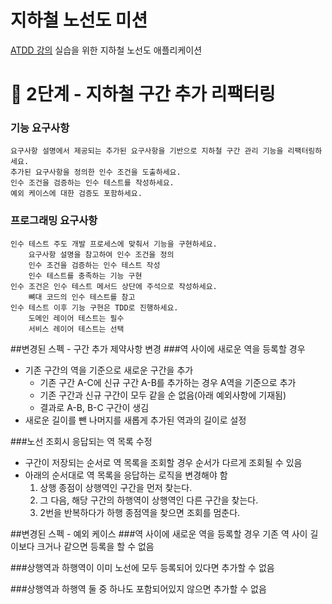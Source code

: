 # 지하철 노선도 미션
[ATDD 강의](https://edu.nextstep.camp/c/R89PYi5H) 실습을 위한 지하철 노선도 애플리케이션

#    🚀 2단계 - 지하철 구간 추가 리팩터링
 
###    기능 요구사항
    요구사항 설명에서 제공되는 추가된 요구사항을 기반으로 지하철 구간 관리 기능을 리팩터링하세요.
    추가된 요구사항을 정의한 인수 조건을 도출하세요.
    인수 조건을 검증하는 인수 테스트를 작성하세요.
    예외 케이스에 대한 검증도 포함하세요.
    
###    프로그래밍 요구사항
    인수 테스트 주도 개발 프로세스에 맞춰서 기능을 구현하세요.
        요구사항 설명을 참고하여 인수 조건을 정의
        인수 조건을 검증하는 인수 테스트 작성
        인수 테스트를 충족하는 기능 구현
    인수 조건은 인수 테스트 메서드 상단에 주석으로 작성하세요.
        뼈대 코드의 인수 테스트를 참고
    인수 테스트 이후 기능 구현은 TDD로 진행하세요.
        도메인 레이어 테스트는 필수
        서비스 레이어 테스트는 선택

##변경된 스펙 - 구간 추가 제약사항 변경
###역 사이에 새로운 역을 등록할 경우

- 기존 구간의 역을 기준으로 새로운 구간을 추가
    - 기존 구간 A-C에 신규 구간 A-B를 추가하는 경우 A역을 기준으로 추가
    - 기존 구간과 신규 구간이 모두 같을 순 없음(아래 예외사항에 기재됨)
    - 결과로 A-B, B-C 구간이 생김
- 새로운 길이를 뺀 나머지를 새롭게 추가된 역과의 길이로 설정

###노선 조회시 응답되는 역 목록 수정
- 구간이 저장되는 순서로 역 목록을 조회할 경우 순서가 다르게 조회될 수 있음
- 아래의 순서대로 역 목록을 응답하는 로직을 변경해야 함
  1. 상행 종점이 상행역인 구간을 먼저 찾는다.
  2. 그 다음, 해당 구간의 하행역이 상행역인 다른 구간을 찾는다.
  3. 2번을 반복하다가 하행 종점역을 찾으면 조회를 멈춘다.
 
##변경된 스펙 - 예외 케이스
###역 사이에 새로운 역을 등록할 경우 기존 역 사이 길이보다 크거나 같으면 등록을 할 수 없음

###상행역과 하행역이 이미 노선에 모두 등록되어 있다면 추가할 수 없음

###상행역과 하행역 둘 중 하나도 포함되어있지 않으면 추가할 수 없음